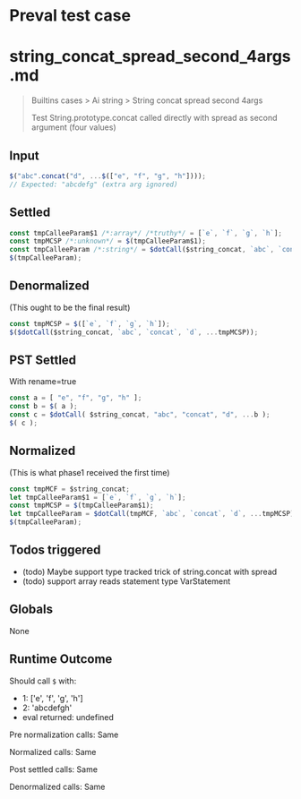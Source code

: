 # Preval test case

# string_concat_spread_second_4args.md

> Builtins cases > Ai string > String concat spread second 4args
>
> Test String.prototype.concat called directly with spread as second argument (four values)

## Input

`````js filename=intro
$("abc".concat("d", ...$(["e", "f", "g", "h"])));
// Expected: "abcdefg" (extra arg ignored)
`````


## Settled


`````js filename=intro
const tmpCalleeParam$1 /*:array*/ /*truthy*/ = [`e`, `f`, `g`, `h`];
const tmpMCSP /*:unknown*/ = $(tmpCalleeParam$1);
const tmpCalleeParam /*:string*/ = $dotCall($string_concat, `abc`, `concat`, `d`, ...tmpMCSP);
$(tmpCalleeParam);
`````


## Denormalized
(This ought to be the final result)

`````js filename=intro
const tmpMCSP = $([`e`, `f`, `g`, `h`]);
$($dotCall($string_concat, `abc`, `concat`, `d`, ...tmpMCSP));
`````


## PST Settled
With rename=true

`````js filename=intro
const a = [ "e", "f", "g", "h" ];
const b = $( a );
const c = $dotCall( $string_concat, "abc", "concat", "d", ...b );
$( c );
`````


## Normalized
(This is what phase1 received the first time)

`````js filename=intro
const tmpMCF = $string_concat;
let tmpCalleeParam$1 = [`e`, `f`, `g`, `h`];
const tmpMCSP = $(tmpCalleeParam$1);
let tmpCalleeParam = $dotCall(tmpMCF, `abc`, `concat`, `d`, ...tmpMCSP);
$(tmpCalleeParam);
`````


## Todos triggered


- (todo) Maybe support type tracked trick of string.concat with spread
- (todo) support array reads statement type VarStatement


## Globals


None


## Runtime Outcome


Should call `$` with:
 - 1: ['e', 'f', 'g', 'h']
 - 2: 'abcdefgh'
 - eval returned: undefined

Pre normalization calls: Same

Normalized calls: Same

Post settled calls: Same

Denormalized calls: Same
